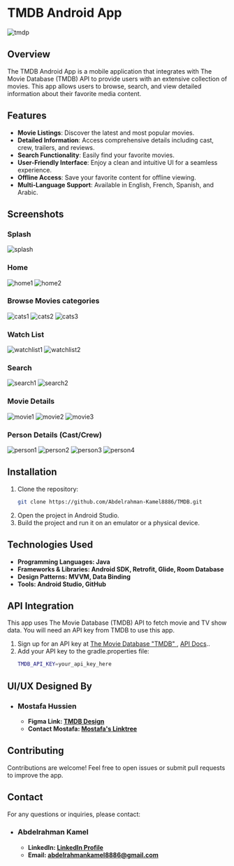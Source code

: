 # TMDB Android App
![tmdp](https://github.com/user-attachments/assets/37c9296d-4f3e-498e-88e2-3c0b76c7b7dd)


## Overview

The TMDB Android App is a mobile application that integrates with The Movie Database (TMDB) API to provide users with an extensive collection of movies. This app allows users to browse, search, and view detailed information about their favorite media content.

## Features

- **Movie Listings**: Discover the latest and most popular movies.
- **Detailed Information**: Access comprehensive details including cast, crew, trailers, and reviews.
- **Search Functionality**: Easily find your favorite movies.
- **User-Friendly Interface**: Enjoy a clean and intuitive UI for a seamless experience.
- **Offline Access**: Save your favorite content for offline viewing.
- **Multi-Language Support**: Available in English, French, Spanish, and Arabic.

## Screenshots

### Splash
![splash](https://user-images.githubusercontent.com/126878089/222726402-20080dc6-7524-4993-b854-1225bc49199c.jpg)

### Home
![home1](https://user-images.githubusercontent.com/126878089/222726546-6d59d845-db23-4fad-bfb2-22dd6b4eaf16.jpg)
![home2](https://user-images.githubusercontent.com/126878089/222726580-aede9817-720c-45f7-bafa-d4c379965bae.jpg)

### Browse Movies categories
![cats1](https://user-images.githubusercontent.com/126878089/222726996-32b7988e-785e-4d41-8802-dbd81b835480.jpg)
![cats2](https://user-images.githubusercontent.com/126878089/222727033-e0e3a517-7249-47ea-9d73-73ad377a37c8.jpg)
![cats3](https://user-images.githubusercontent.com/126878089/222727060-6f975524-a4e0-4ec5-a9f5-0cd6d5456b74.jpg)

### Watch List
![watchlist1](https://user-images.githubusercontent.com/126878089/222727244-ccd86186-53ee-4642-8a8a-5e3f65c4dbef.jpg)
![watchlist2](https://user-images.githubusercontent.com/126878089/222727252-c46cdc5f-a2b3-4d3f-860f-e9cf40d61f32.jpg)

### Search
![search1](https://user-images.githubusercontent.com/126878089/222727399-d868d791-2990-48a3-af9e-9e8f5d24d7ee.jpg)
![search2](https://user-images.githubusercontent.com/126878089/222727403-84edba0e-7ee1-4772-a1b7-b58da6f12946.jpg)

### Movie Details
![movie1](https://user-images.githubusercontent.com/126878089/222727520-af8ce8a6-3131-4ef2-bf4c-3ffa2cb1ba9e.jpg)
![movie2](https://user-images.githubusercontent.com/126878089/222727553-063863d0-d760-4b1a-94be-6d65e1a7fa25.jpg)
![movie3](https://user-images.githubusercontent.com/126878089/222727582-7748707c-61f2-41c3-bb49-cbde179596e3.jpg)

### Person Details (Cast/Crew)
![person1](https://user-images.githubusercontent.com/126878089/222727773-1f92162a-48d9-4889-94da-663f83e5f1a0.jpg)
![person2](https://user-images.githubusercontent.com/126878089/222727807-24775efc-ce27-4626-9295-290ea0b1c3cd.jpg)
![person3](https://user-images.githubusercontent.com/126878089/222727860-40fc1b9f-9567-44d0-800d-c2e17ac64f00.jpg)
![person4](https://user-images.githubusercontent.com/126878089/222727893-1773dc37-2d6a-4c55-ab7b-e0cdb9672753.jpg)

## Installation
1. Clone the repository:
   ```bash
   git clone https://github.com/Abdelrahman-Kamel8886/TMDB.git
2. Open the project in Android Studio.
3. Build the project and run it on an emulator or a physical device.
   
## Technologies Used
- **Programming Languages: Java**
- **Frameworks & Libraries: Android SDK, Retrofit, Glide, Room Database**
- **Design Patterns: MVVM, Data Binding**
- **Tools: Android Studio, GitHub**

## API Integration
This app uses The Movie Database (TMDB) API to fetch movie and TV show data. You will need an API key from TMDB to use this app.

1. Sign up for an API key at [The Movie Database "TMDB" ](https://www.themoviedb.org) , [API Docs](https://developers.themoviedb.org/).. 
2. Add your API key to the gradle.properties file:
   ```bash
   TMDB_API_KEY=your_api_key_here
   
## UI/UX Designed By
- ### Mostafa Hussien
   - **Figma Link: [TMDB Design](https://www.figma.com/design/wXazheOGOcR6iIYbrQwnVj/TMDB)**
   - **Contact Mostafa: [Mostafa's Linktree](https://linktr.ee/mosta7ahussi3n)**

## Contributing
Contributions are welcome! Feel free to open issues or submit pull requests to improve the app.


## Contact
For any questions or inquiries, please contact:
- ### Abdelrahman Kamel
  - **LinkedIn: [LinkedIn Profile](www.linkedin.com/in/abdelrahman-kamel-7a7457200)**
  - **Email: abdelrahmankamel8886@gmail.com**








